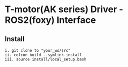 # T-motor(AK series) Driver - ROS2(foxy) Interface 

## Install
```
i. git clone to "your_ws/src"
ii. colcon build --symlink-install
iii. source install/local_setup.bash
```
